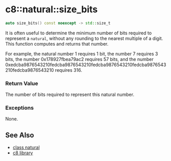 # c8::natural::size\_bits #

```cpp
auto size_bits() const noexcept -> std::size_t
```

It is often useful to determine the minimum number of bits required to represent a `natural`, without any rounding to the nearest multiple of a digit.  This function computes and returns that number.

For example, the natural number 1 requires 1 bit, the number 7 requires 3 bits, the number 0x178927fbea79ac2 requires 57 bits, and the number 0xedcba9876543210fedcba9876543210fedcba9876543210fedcba9876543210fedcba9876543210 requires 316.

### Return Value ###

The number of bits required to represent this natural number.

### Exceptions ###

None.

## See Also ##

* [class natural](c8_natural)
* [c8 library](c8)

